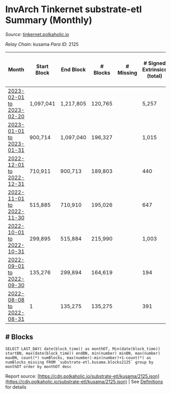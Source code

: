 # InvArch Tinkernet substrate-etl Summary (Monthly)

_Source_: [tinkernet.polkaholic.io](https://tinkernet.polkaholic.io)

*Relay Chain*: kusama
*Para ID*: 2125



| Month | Start Block | End Block | # Blocks | # Missing | # Signed Extrinsics (total) | # Active Accounts (avg) | # Addresses with Balances (max) | Issues |
| ----- | ----------- | --------- | -------- | --------- | --------------------------- | ----------------------- | ------------------------------- | ------ |
| [2023-02-01 to 2023-02-20](/kusama/2125-tinkernet/2023-02-28.md) | 1,097,041 | 1,217,805 | 120,765 |   | 5,257 | 205 | 8,055 | - | 
| [2023-01-01 to 2023-01-31](/kusama/2125-tinkernet/2023-01-31.md) | 900,714 | 1,097,040 | 196,327 |   | 1,015 | 20 | 1,861 | - | 
| [2022-12-01 to 2022-12-31](/kusama/2125-tinkernet/2022-12-31.md) | 710,911 | 900,713 | 189,803 |   | 440 | 12 | 1,808 | - | 
| [2022-11-01 to 2022-11-30](/kusama/2125-tinkernet/2022-11-30.md) | 515,885 | 710,910 | 195,026 |   | 647 | 15 | 1,793 | - | 
| [2022-10-01 to 2022-10-31](/kusama/2125-tinkernet/2022-10-31.md) | 299,895 | 515,884 | 215,990 |   | 1,003 | 22 | 1,783 | - | 
| [2022-09-01 to 2022-09-30](/kusama/2125-tinkernet/2022-09-30.md) | 135,276 | 299,894 | 164,619 |   | 194 | 7 | 1,206 | - | 
| [2022-08-08 to 2022-08-31](/kusama/2125-tinkernet/2022-08-31.md) | 1 | 135,275 | 135,275 |   | 391 | 8 | 1,189 | - | 

## # Blocks
```
SELECT LAST_DAY( date(block_time)) as monthDT, Min(date(block_time)) startBN, max(date(block_time)) endBN, min(number) minBN, max(number) maxBN, count(*) numBlocks, max(number)-min(number)+1-count(*) as numBlocks_missing FROM `substrate-etl.kusama.blocks2125` group by monthDT order by monthDT desc
```



Report source: [https://cdn.polkaholic.io/substrate-etl/kusama/2125.json](https://cdn.polkaholic.io/substrate-etl/kusama/2125.json) | See [Definitions](/DEFINITIONS.md) for details
